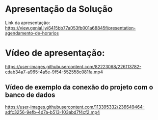 # Apresentação da Solução

Link da apresentação: https://view.genial.ly/6415bb77a053fb001a68845f/presentation-agendamento-de-horarios

# Vídeo de apresentação:
https://user-images.githubusercontent.com/82223068/226113782-cdab34a7-a965-4a5e-9f54-552558c081fa.mp4

## Vídeo de exemplo da conexão do projeto com o banco de dados
https://user-images.githubusercontent.com/113395332/236649464-adfc3256-9efb-4d7a-b513-103abd7f4cf2.mp4

